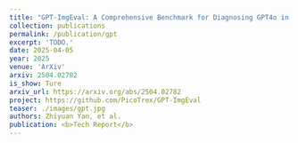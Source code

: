 ```yaml
---
title: "GPT-ImgEval: A Comprehensive Benchmark for Diagnosing GPT4o in Image Generation"
collection: publications
permalink: /publication/gpt
excerpt: 'TODO.'
date: 2025-04-05
year: 2025
venue: 'ArXiv'
arxiv: 2504.02782
is_show: Ture
arxiv_url: https://arxiv.org/abs/2504.02782
project: https://github.com/PicoTrex/GPT-ImgEval
teaser: ./images/gpt.jpg
authors: Zhiyuan Yan, et al.
publication: <b>Tech Report</b>
---
```

